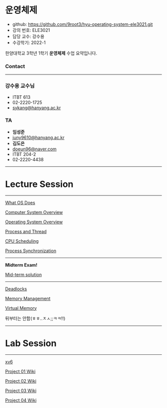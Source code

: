 # 운영체제

- github: https://github.com/9root3/hyu-operating-system-ele3021.git
- 강의 번호: ELE3021
- 담당 교수: 강수용
- 수강학기: 2022-1

한양대학교 3학년 1학기 **운영체제** 수업 요약입니다.

### Contact

---

### 강수용 교수님

- ITBT 613
- 02-2220-1725
- sykang@hanyang.ac.kr

### TA

- **임성준**
- juny9610@hanyang.ac.kr
- **김도은**
- doeun96@naver.com
- ITBT 204-2
- 02-2220-4438

---

# Lecture Session

---

[What OS Does](https://www.notion.so/What-OS-Does-4ddb2661e2084c0e82eade885fcbb1ba)

[Computer System Overview](https://www.notion.so/Computer-System-Overview-95dc3bfdce3640b6a11c8d4714996fa1)

[Operating System Overview](https://www.notion.so/Operating-System-Overview-e7b2788040c1457492e6297d31e879ce)

[Process and Thread](https://www.notion.so/Process-and-Thread-00daa945091f4e478ca1f54ec0ec1dd4)

[CPU Scheduling](https://www.notion.so/CPU-Scheduling-0c6d66d7ed374fa1ba67b54504cb7ad2)

[Process Synchronization](https://www.notion.so/Process-Synchronization-7d3b5874c75b46bfb21b3ba2420ee82c)

---

**Midterm Exam!**

[Mid-term solution](https://www.notion.so/Mid-term-solution-4acb206348a84a8492ccecedb29acd22)

---

[Deadlocks](https://www.notion.so/Deadlocks-e150630e071b473b8bb1251c8078c7ab)

[Memory Management](https://www.notion.so/Memory-Management-3b5b7df2f35447108bbffacde66645e6)

[Virtual Memory](https://www.notion.so/Virtual-Memory-bf3dccbd41d1436aa0931891f74504fe)

뒤부터는 안함(ㅎㅎ..ㅈㅅ;;ㅋㅋ!!)

---

# Lab Session

---

[xv6](https://pdos.csail.mit.edu/6.828/2018/xv6/book-rev10.pdf)

[Project 01 Wiki](https://www.notion.so/Project-01-Wiki-18882d74b2514d74b759f65c655215d4)

[Project 02 Wiki](https://www.notion.so/Project-02-Wiki-0d7357a3ce1843c8bfef7cfad3511118)

[Project 03 Wiki](https://www.notion.so/Project-03-Wiki-9d4f646b04d94bd1ac357966ed98cc71)

[Project 04 Wiki](https://www.notion.so/Project-04-Wiki-771d9a7728714fa68b66563fffa13fb2)